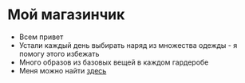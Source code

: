 # Мой магазинчик
- Всем привет
- Устали каждый день выбирать наряд из множества одежды - я помогу этого избежать
- Много образов из базовых вещей в каждом гардеробе
- Меня можно найти [здесь](https://basicstoremsc.github.io/Store/) 
